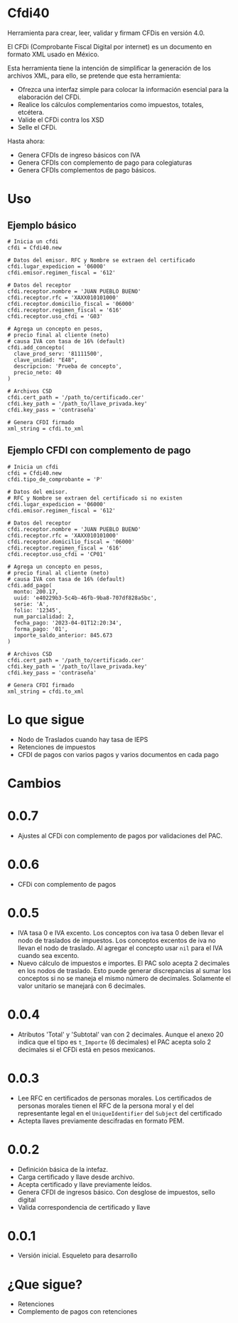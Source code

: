 # Cfdi40

Herramienta para crear, leer, validar y firmam CFDis en
versión 4.0.

El CFDi (Comprobante Fiscal Digital por internet) es un
documento en formato XML usado en México.

Esta herramienta tiene la intención de simplificar la
generación de los archivos XML, para ello, se pretende
que esta herramienta:

* Ofrezca una interfaz simple para colocar la
  información esencial para la elaboración del CFDi.
* Realice los cálculos complementarios como impuestos,
  totales, etcétera.
* Valide el CFDi contra los XSD
* Selle el CFDi.

Hasta ahora:

* Genera CFDIs de ingreso básicos con IVA
* Genera CFDIs con complemento de pago para colegiaturas
* Genera CFDIs complementos de pago básicos.

# Uso

## Ejemplo básico

    # Inicia un cfdi
    cfdi = Cfdi40.new

    # Datos del emisor. RFC y Nombre se extraen del certificado
    cfdi.lugar_expedicion = '06000'
    cfdi.emisor.regimen_fiscal = '612'

    # Datos del receptor
    cfdi.receptor.nombre = 'JUAN PUEBLO BUENO'
    cfdi.receptor.rfc = 'XAXX010101000'
    cfdi.receptor.domicilio_fiscal = '06000'
    cfdi.receptor.regimen_fiscal = '616'
    cfdi.receptor.uso_cfdi = 'G03'

    # Agrega un concepto en pesos,
    # precio final al cliente (neto)
    # causa IVA con tasa de 16% (default)
    cfdi.add_concepto(
      clave_prod_serv: '81111500',
      clave_unidad: "E48",
      descripcion: 'Prueba de concepto',
      precio_neto: 40
    )

    # Archivos CSD
    cfdi.cert_path = '/path_to/certificado.cer'
    cfdi.key_path = '/path_to/llave_privada.key'
    cfdi.key_pass = 'contraseña'

    # Genera CFDI firmado
    xml_string = cfdi.to_xml

## Ejemplo CFDI con complemento de pago

    # Inicia un cfdi
    cfdi = Cfdi40.new
    cfdi.tipo_de_comprobante = 'P'

    # Datos del emisor.
    # RFC y Nombre se extraen del certificado si no existen
    cfdi.lugar_expedicion = '06000'
    cfdi.emisor.regimen_fiscal = '612'

    # Datos del receptor
    cfdi.receptor.nombre = 'JUAN PUEBLO BUENO'
    cfdi.receptor.rfc = 'XAXX010101000'
    cfdi.receptor.domicilio_fiscal = '06000'
    cfdi.receptor.regimen_fiscal = '616'
    cfdi.receptor.uso_cfdi = 'CP01'

    # Agrega un concepto en pesos,
    # precio final al cliente (neto)
    # causa IVA con tasa de 16% (default)
    cfdi.add_pago(
      monto: 200.17,
      uuid: 'e40229b3-5c4b-46fb-9ba8-707df828a5bc',
      serie: 'A',
      folio: '12345',
      num_parcialidad: 2,
      fecha_pago: '2023-04-01T12:20:34',
      forma_pago: '01',
      importe_saldo_anterior: 845.673
    )

    # Archivos CSD
    cfdi.cert_path = '/path_to/certificado.cer'
    cfdi.key_path = '/path_to/llave_privada.key'
    cfdi.key_pass = 'contraseña'

    # Genera CFDI firmado
    xml_string = cfdi.to_xml


# Lo que sigue

* Nodo de Traslados cuando hay tasa de IEPS
* Retenciones de impuestos
* CFDI de pagos con varios pagos y varios documentos en cada pago

# Cambios

# 0.0.7
* Ajustes al CFDi con complemento de pagos por validaciones del PAC.

# 0.0.6
* CFDi con complemento de pagos

# 0.0.5

* IVA tasa 0 e IVA excento. Los conceptos con iva tasa 0 deben llevar el
  nodo de traslados de impuestos. Los conceptos excentos de iva no
  llevan el nodo de traslado. Al agregar el concepto usar `nil` para el
  IVA cuando sea excento.
* Nuevo cálculo de impuestos e importes. El PAC solo acepta 2 decimales
  en los nodos de traslado. Esto puede generar discrepancias al sumar
  los conceptos si no se maneja el mismo número de decimales. Solamente
  el valor unitario se manejará con 6 decimales.

# 0.0.4

* Atributos 'Total' y 'Subtotal' van con 2 decimales. Aunque el anexo 20
  indica que el tipo es `t_Importe` (6 decimales) el PAC acepta solo 2
  decimales si el CFDi está en pesos mexicanos.

# 0.0.3

* Lee RFC en certificados de personas morales. Los certificados de
  personas morales tienen el RFC de la persona moral y el del
  representante legal en el `UniqueIdentifier` del `Subject` del
  certificado
* Actepta llaves previamente descifradas en formato PEM.

# 0.0.2

* Definición básica de la intefaz.
* Carga certificado y llave desde archivo.
* Acepta certificado y llave previamente leídos.
* Genera CFDI de ingresos básico. Con desglose de impuestos, sello
  digital
* Valida correspondencia de certificado y llave

# 0.0.1

* Versión inicial. Esqueleto para desarrollo

# ¿Que sigue?

* Retenciones
* Complemento de pagos con retenciones
